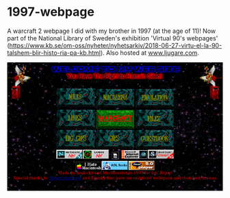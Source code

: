 # 1997-webpage
A warcraft 2 webpage I did with my brother in 1997 (at the age of 11)! Now part of the National Library of Sweden's exhibition 'Virtual 90's webpages' (https://www.kb.se/om-oss/nyheter/nyhetsarkiv/2018-06-27-virtu-el-la-90-talshem-blir-histo-ria-pa-kb.html). Also hosted at www.ljugare.com. 

<img src='https://github.com/jacobmalmberg/1997-webpage/blob/master/screenshot.png' />
